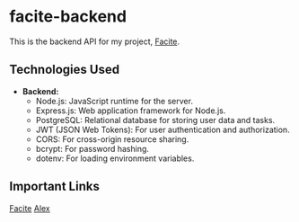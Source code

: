# facite-backend

This is the backend API for my project, [Facite](https://github.com/alexindevs/facite). 

## Technologies Used

- **Backend:**
  - Node.js: JavaScript runtime for the server.
  - Express.js: Web application framework for Node.js.
  - PostgreSQL: Relational database for storing user data and tasks.
  - JWT (JSON Web Tokens): For user authentication and authorization.
  - CORS: For cross-origin resource sharing.
  - bcrypt: For password hashing.
  - dotenv: For loading environment variables.

## Important Links

[Facite](https://facite-three.vercel.app)
[Alex](https://github.com/alexindevs)
